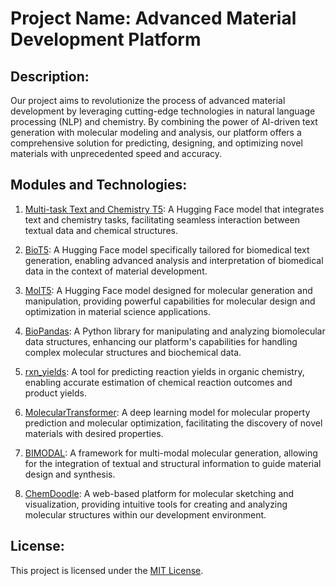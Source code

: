 # Project Name: Advanced Material Development Platform

## Description:
Our project aims to revolutionize the process of advanced material development by leveraging cutting-edge technologies in natural language processing (NLP) and chemistry. By combining the power of AI-driven text generation with molecular modeling and analysis, our platform offers a comprehensive solution for predicting, designing, and optimizing novel materials with unprecedented speed and accuracy.

## Modules and Technologies:
1. [Multi-task Text and Chemistry T5](https://huggingface.co/spaces/GT4SD/multitask-text-and-chemistry-t5): A Hugging Face model that integrates text and chemistry tasks, facilitating seamless interaction between textual data and chemical structures.
   
2. [BioT5](https://github.com/QizhiPei/BioT5): A Hugging Face model specifically tailored for biomedical text generation, enabling advanced analysis and interpretation of biomedical data in the context of material development.

3. [MolT5](https://github.com/blender-nlp/MolT5): A Hugging Face model designed for molecular generation and manipulation, providing powerful capabilities for molecular design and optimization in material science applications.

4. [BioPandas](https://github.com/BioPandas/biopandas): A Python library for manipulating and analyzing biomolecular data structures, enhancing our platform's capabilities for handling complex molecular structures and biochemical data.

5. [rxn_yields](https://github.com/rxn4chemistry/rxn_yields): A tool for predicting reaction yields in organic chemistry, enabling accurate estimation of chemical reaction outcomes and product yields.

6. [MolecularTransformer](https://github.com/pschwllr/MolecularTransformer): A deep learning model for molecular property prediction and molecular optimization, facilitating the discovery of novel materials with desired properties.

7. [BIMODAL](https://github.com/ETHmodlab/BIMODAL): A framework for multi-modal molecular generation, allowing for the integration of textual and structural information to guide material design and synthesis.

8. [ChemDoodle](https://web.chemdoodle.com/): A web-based platform for molecular sketching and visualization, providing intuitive tools for creating and analyzing molecular structures within our development environment.


## License:
This project is licensed under the [MIT License](LICENSE).
